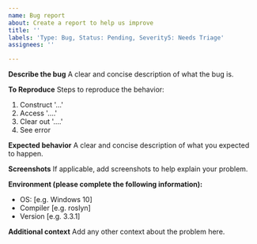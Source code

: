 ```yaml
---
name: Bug report
about: Create a report to help us improve
title: ''
labels: 'Type: Bug, Status: Pending, Severity5: Needs Triage'
assignees: ''

---
```


**Describe the bug**
A clear and concise description of what the bug is.

**To Reproduce**
Steps to reproduce the behavior:
1. Construct '...'
2. Access '....'
3. Clear out '....'
4. See error

**Expected behavior**
A clear and concise description of what you expected to happen.

**Screenshots**
If applicable, add screenshots to help explain your problem.

**Environment (please complete the following information):**
 - OS: [e.g. Windows 10]
 - Compiler [e.g. roslyn]
 - Version [e.g. 3.3.1]

**Additional context**
Add any other context about the problem here.
